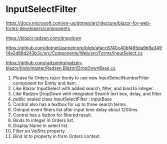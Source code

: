 # InputSelectFilter

https://docs.microsoft.com/en-us/dotnet/architecture/blazor-for-web-forms-developers/components

https://blazor.radzen.com/dropdown

https://github.com/dotnet/aspnetcore/blob/afacc8740c40bf465da9b9a34914a2d88d243b3c/src/Components/Web/src/Forms/InputSelect.cs

https://github.com/radzenhq/radzen-blazor/blob/master/Radzen.Blazor/DropDownBase.cs

1) Please fix Orders.razor tbody to use new InputSelectNumberFilter component for Entity and Item.
2) Like Blazor InputSelect with added search, filter, and bind to integer.
3) Like Radzen DropDown with integrated Search text box, delay, and filter.
4) public sealed class InputSelectFilter : InputBase
5) Control also has a textbox for up to three search terms.
6) OnInput event filters list after input time delay about 1200ms.
7) Control has a listbox for filtered result.
8) Binds to integer in Orders list.
9) Display Name in select list.
10) Filter on ValStrs property.
11) Bind Id to property in form Orders context.
